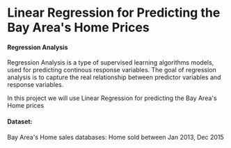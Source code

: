 # Linear  Regression for Predicting the Bay Area's Home Prices 

#### Regression Analysis

Regression Analysis is a type of supervised learning algorithms models, used for predicting continous response variables.
The goal of regression analysis is to capture the real relationship between predictor variables and response variables.


In this project we will use Linear Regression for predicting the Bay Area's Home prices 
 
#### Dataset: 
Bay Area's Home sales databases: Home sold between Jan 2013, Dec 2015


